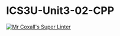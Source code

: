 # ICS3U-Unit3-02-CPP

[![Mr Coxall's Super Linter](https://github.com/CristianoSellitto/ICS3U-Unit3-02-CPP/workflows/Mr%20Coxall's%20Super%20Linter/badge.svg)](https://github.com/CristianoSellitto/ICS3U-Unit3-02-CPP/actions/)
